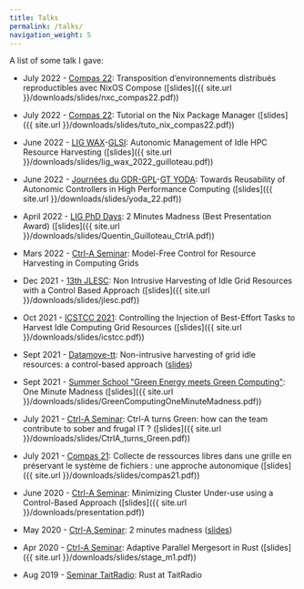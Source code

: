 ```yaml
---
title: Talks
permalink: /talks/
navigation_weight: 5
---
```


A list of some talk I gave:

- July 2022 - [Compas 22](https://2022.compas-conference.fr/tutoriaux/): Transposition d’environnements distribués reproductibles avec NixOS Compose ([slides]({{ site.url }}/downloads/slides/nxc_compas22.pdf))

- July 2022 - [Compas 22](https://2022.compas-conference.fr/tutoriaux/): Tutorial on the Nix Package Manager ([slides]({{ site.url }}/downloads/slides/tuto_nix_compas22.pdf))

- June 2022 - [LIG WAX](https://www.liglab.fr/fr)-[GLSI](https://www.liglab.fr/fr/recherche/axes-recherche/genie-des-logiciels-et-des-systemes-dinformation): Autonomic Management of Idle HPC Resource Harvesting ([slides]({{ site.url }}/downloads/slides/lig_wax_2022_guilloteau.pdf))

- June 2022 - [Journées du GDR-GPL](https://gdr-gpl-2022.sciencesconf.org/)-[GT YODA](https://gdrgpl.myxwiki.org/xwiki/bin/view/Main/GTs/YODA/): Towards Reusability of Autonomic Controllers in High Performance Computing ([slides]({{ site.url }}/downloads/slides/yoda_22.pdf))

- April 2022 - [LIG PhD Days](https://www.liglab.fr/en/home): 2 Minutes Madness (Best Presentation Award) ([slides]({{ site.url }}/downloads/slides/Quentin_Guilloteau_CtrlA.pdf))

- Mars 2022 - [Ctrl-A Seminar](https://team.inria.fr/ctrl-a/members/eric-rutten/labex/staars-seminars-html/):  Model-Free Control for Resource Harvesting in Computing Grids

- Dec 2021 - [13th JLESC](https://icl.utk.edu/jlesc13/): Non Intrusive Harvesting of Idle Grid Resources with a Control Based Approach ([slides]({{ site.url }}/downloads/slides/jlesc.pdf))

- Oct 2021 - [ICSTCC 2021](https://icstcc2021.ac.tuiasi.ro/): Controlling the Injection of Best-Effort Tasks to Harvest Idle Computing Grid Resources ([slides]({{ site.url }}/downloads/slides/icstcc.pdf))

- Sept 2021 - [Datamove-tt](https://team.inria.fr/datamove/talks/): Non-intrusive harvesting of grid idle resources: a control-based approach ([slides](https://team.inria.fr/datamove/files/2021/09/210922-slides-quentin-guilloteau.pdf))

- Sept 2021 - [Summer School "Green Energy meets Green Computing"](https://www.simula.no/education/courses/green-computing-meets-green-energy): One Minute Madness ([slides]({{ site.url }}/downloads/slides/GreenComputingOneMinuteMadness.pdf))

- July 2021 - [Ctrl-A Seminar](https://team.inria.fr/ctrl-a/members/eric-rutten/labex/staars-seminars-html/): Ctrl-A turns Green: how can the team contribute to sober and frugal IT ? ([slides]({{ site.url }}/downloads/slides/CtrlA_turns_Green.pdf))

- July 2021 - [Compas 21](https://2021.compas-conference.fr/): Collecte de ressources libres dans une grille en préservant le système de fichiers : une approche autonomique ([slides]({{ site.url }}/downloads/slides/compas21.pdf))

- June 2020 - [Ctrl-A Seminar](https://team.inria.fr/ctrl-a/members/eric-rutten/labex/staars-seminars-html/): Minimizing Cluster Under-use using a Control-Based Approach ([slides]({{ site.url }}/downloads/presentation.pdf))

- May 2020 - [Ctrl-A Seminar](https://team.inria.fr/ctrl-a/members/eric-rutten/labex/staars-seminars-html/): 2 minutes madness ([slides](https://team.inria.fr/ctrl-a/files/2020/05/CTRL_A_One_Minute_Madness.pdf))

- Apr 2020 - [Ctrl-A Seminar](https://team.inria.fr/ctrl-a/members/eric-rutten/labex/staars-seminars-html/): Adaptive Parallel Mergesort in Rust ([slides]({{ site.url }}/downloads/slides/stage_m1.pdf))

- Aug 2019 - [Seminar TaitRadio](https://www.taitradio.com/): Rust at TaitRadio
